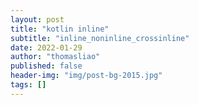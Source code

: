 ```yaml
---
layout: post
title: "kotlin inline"
subtitle: "inline_noninline_crossinline"
date: 2022-01-29
author: "thomasliao"
published: false
header-img: "img/post-bg-2015.jpg"
tags: []
---
```


